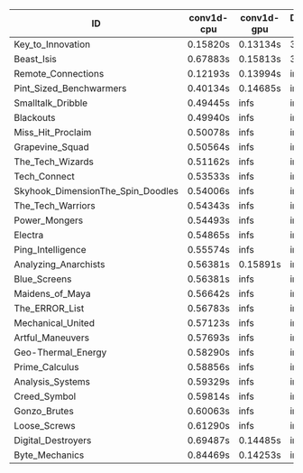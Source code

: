 |ID|conv1d-cpu|conv1d-gpu|DWSPConv2D-gpu|gemm-gpu|avg|
|-|-|-|-|-|-|
|Key_to_Innovation|0.15820s|0.13134s|3.22149s|2.60493s|1.52899s|
|Beast_Isis|0.67883s|0.15813s|3.23683s|2.12205s|1.54896s|
|Remote_Connections|0.12193s|0.13994s|infs|4.73052s|infs|
|Pint_Sized_Benchwarmers|0.40134s|0.14685s|infs|2.05158s|infs|
|Smalltalk_Dribble|0.49445s|infs|infs|4.53107s|infs|
|Blackouts|0.49940s|infs|infs|4.52750s|infs|
|Miss_Hit_Proclaim|0.50078s|infs|infs|4.53200s|infs|
|Grapevine_Squad|0.50564s|infs|infs|4.52377s|infs|
|The_Tech_Wizards|0.51162s|infs|infs|4.76729s|infs|
|Tech_Connect|0.53533s|infs|infs|4.76376s|infs|
|Skyhook_DimensionThe_Spin_Doodles|0.54006s|infs|infs|4.77631s|infs|
|The_Tech_Warriors|0.54343s|infs|infs|4.75941s|infs|
|Power_Mongers|0.54493s|infs|infs|4.71137s|infs|
|Electra|0.54865s|infs|infs|4.74956s|infs|
|Ping_Intelligence|0.55574s|infs|infs|4.72912s|infs|
|Analyzing_Anarchists|0.56381s|0.15891s|infs|4.77263s|infs|
|Blue_Screens|0.56381s|infs|infs|4.76059s|infs|
|Maidens_of_Maya|0.56642s|infs|infs|4.67762s|infs|
|The_ERROR_List|0.56783s|infs|infs|4.77696s|infs|
|Mechanical_United|0.57123s|infs|infs|4.74474s|infs|
|Artful_Maneuvers|0.57693s|infs|infs|4.69810s|infs|
|Geo-Thermal_Energy|0.58290s|infs|infs|4.82633s|infs|
|Prime_Calculus|0.58856s|infs|infs|4.79929s|infs|
|Analysis_Systems|0.59329s|infs|infs|4.70296s|infs|
|Creed_Symbol|0.59814s|infs|infs|4.75875s|infs|
|Gonzo_Brutes|0.60063s|infs|infs|4.77953s|infs|
|Loose_Screws|0.61290s|infs|infs|4.79230s|infs|
|Digital_Destroyers|0.69487s|0.14485s|infs|4.53536s|infs|
|Byte_Mechanics|0.84469s|0.14253s|infs|4.56616s|infs|
